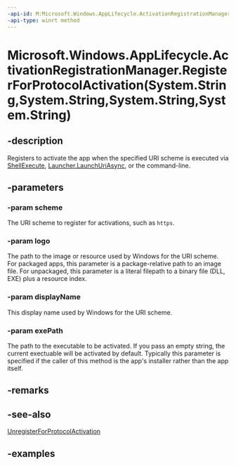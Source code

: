 ```yaml
---
-api-id: M:Microsoft.Windows.AppLifecycle.ActivationRegistrationManager.RegisterForProtocolActivation(System.String,System.String,System.String,System.String)
-api-type: winrt method
---
```


# Microsoft.Windows.AppLifecycle.ActivationRegistrationManager.RegisterForProtocolActivation(System.String,System.String,System.String,System.String)

<!--
public static void RegisterForProtocolActivation (string scheme, string logo, string displayName, string exePath);
-->

## -description

Registers to activate the app when the specified URI scheme is executed via [ShellExecute](/windows/win32/api/shellapi/nf-shellapi-shellexecuteexw), [Launcher.LaunchUriAsync](/uwp/api/windows.system.launcher.launchuriasync), or the command-line.

## -parameters

### -param scheme

The URI scheme to register for activations, such as `https`.

### -param logo

The path to the image or resource used by Windows for the URI scheme. For packaged apps, this parameter is a package-relative path to an image file. For unpackaged, this parameter is a literal filepath to a binary file (DLL, EXE) plus a resource index.

### -param displayName

This display name used by Windows for the URI scheme.

### -param exePath

The path to the executable to be activated. If you pass an empty string, the current exectuable will be activated by default. Typically this parameter is specified if the caller of this method is the app's installer rather than the app itself.

## -remarks

## -see-also

[UnregisterForProtocolActivation](activationregistrationmanager_unregisterforprotocolactivation_1644306636.md)

## -examples
